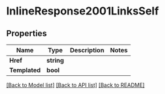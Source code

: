 # InlineResponse2001LinksSelf

## Properties

Name | Type | Description | Notes
------------ | ------------- | ------------- | -------------
**Href** | **string** |  | 
**Templated** | **bool** |  | 

[[Back to Model list]](../README.md#documentation-for-models) [[Back to API list]](../README.md#documentation-for-api-endpoints) [[Back to README]](../README.md)



